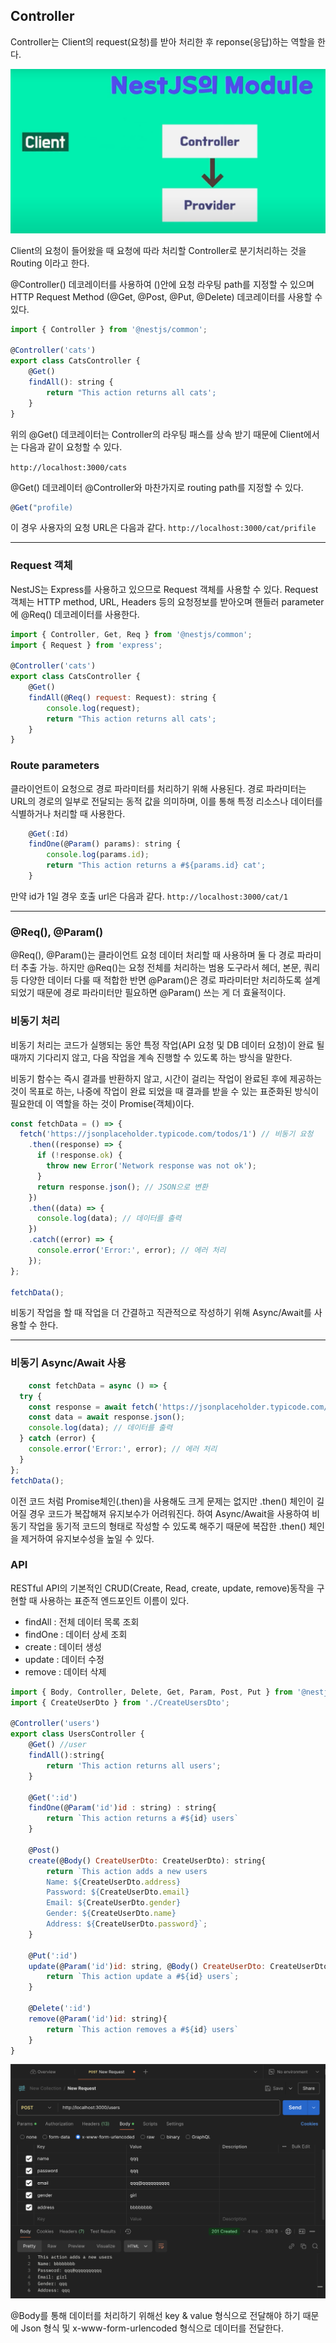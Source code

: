 ## Controller
Controller는 Client의 request(요청)를 받아 처리한 후 reponse(응답)하는 역할을 한다.

![alt text](Project.img/controller.png)

Client의 요청이 들어왔을 때 요청에 따라 처리할 Controller로 분기처리하는 것을 Routing 이라고 한다.

@Controller() 데코레이터를 사용하여 ()안에 요청 라우팅 path를 지정할 수 있으며 
HTTP Request Method (@Get, @Post, @Put, @Delete) 데코레이터를 사용할 수 있다.

```javascript 
import { Controller } from '@nestjs/common';

@Controller('cats')
export class CatsController {
    @Get()
    findAll(): string {
        return "This action returns all cats';
    }
}
```

위의 @Get() 데코레이터는 Controller의 라우팅 패스를 상속 받기 때문에 Client에서는 다음과 같이 요청할 수 있다.

```http://localhost:3000/cats```

@Get() 데코레이터 @Controller와 마찬가지로 routing path를 지정할 수 있다.

```javascript 
@Get("profile)
```

이 경우 사용자의 요청 URL은 다음과 같다.
```http://localhost:3000/cat/prifile```
___

### Request 객체
NestJS는 Express를 사용하고 있으므로 Request 객체를 사용할 수 있다.
Request 객체는 HTTP method, URL, Headers 등의 요청정보를 받아오며 핸들러 parameter에 @Req() 데코레이터를 사용한다.

```javascript 
import { Controller, Get, Req } from '@nestjs/common';
import { Request } from 'express';

@Controller('cats')
export class CatsController {
    @Get()
    findAll(@Req() request: Request): string {
        console.log(request);
        return "This action returns all cats';
    }
}
```

### Route parameters
클라이언트이 요청으로 경로 파라미터를 처리하기 위해 사용된다. 경로 파라미터는 URL의 경로의 일부로 전달되는 동적 값을 의미하며, 이를 통해 특정 리소스나 데이터를 식별하거나 처리할 때 사용한다. 

```javascript
    @Get(:Id)
    findOne(@Param() params): string {
        console.log(params.id);
        return "This action returns a #${params.id} cat';
    }
```

만약 id가 1일 경우 호출 url은 다음과 같다.
```http://localhost:3000/cat/1```
___

### @Req(), @Param()
@Req(), @Param()는 클라이언트 요청 데이터 처리할 때 사용하며 둘 다 경로 파라미터 추출 가능. 
하지만 @Req()는 요청 전체를 처리하는 범용 도구라서 헤더, 본문, 쿼리 등 다양한 데이터 다룰 때 적합한 반면 @Param()은 경로 파라미터만 처리하도록 설계되었기 때문에 경로 파라미터만 필요하면 @Param() 쓰는 게 더 효율적이다.

### 비동기 처리
비동기 처리는 코드가 실행되는 동안 특정 작업(API 요청 및 DB 데이터 요청)이 완료 될 때까지 기다리지 않고,
다음 작업을 계속 진행할 수 있도록 하는 방식을 말한다.

비동기 함수는 즉시 결과를 반환하지 않고, 시간이 걸리는 작업이 완료된 후에 제공하는 것이 목표로 하는, 나중에 작업이 완료 되었을 때 결과를 받을 수 있는 표준화된 방식이 필요한데 이 역할을 하는 것이 Promise(객체)이다.

```javascript
const fetchData = () => {
  fetch('https://jsonplaceholder.typicode.com/todos/1') // 비동기 요청
    .then((response) => {
      if (!response.ok) {
        throw new Error('Network response was not ok');
      }
      return response.json(); // JSON으로 변환
    })
    .then((data) => {
      console.log(data); // 데이터를 출력
    })
    .catch((error) => {
      console.error('Error:', error); // 에러 처리
    });
};

fetchData();
```

비동기 작업을 할 때 작업을 더 간결하고 직관적으로 작성하기 위해 Async/Await를 사용할 수 한다.
___
### 비동기 Async/Await 사용
```javascript
    const fetchData = async () => {
  try {
    const response = await fetch('https://jsonplaceholder.typicode.com/todos/1');
    const data = await response.json();
    console.log(data); // 데이터를 출력
  } catch (error) {
    console.error('Error:', error); // 에러 처리
  }
};
fetchData();
```
이전 코드 처럼 Promise체인(.then)을 사용해도 크게 문제는 없지만 .then() 체인이 길어질 경우 코드가
복잡해져 유지보수가 어려워진다. 하여 Async/Await을 사용하여 비동기 작업을 동기적 코드의 형태로 작성할 수
있도록 해주기 때문에 복잡한 .then() 체인을 제거하여 유지보수성을 높일 수 있다.

### API
RESTful API의 기본적인 CRUD(Create, Read, create, update, remove)동작을 구현할 때 사용하는 
표준적 엔드포인트 이름이 있다.

- findAll : 전체 데이터 목록 조회
- findOne : 데이터 상세 조회
- create : 데이터 생성
- update : 데이터 수정
- remove : 데이터 삭제 

```javascript
import { Body, Controller, Delete, Get, Param, Post, Put } from '@nestjs/common';
import { CreateUserDto } from './CreateUsersDto';

@Controller('users')
export class UsersController {
    @Get() //user
    findAll():string{
        return 'This action returns all users';
    }

    @Get(':id')
    findOne(@Param('id')id : string) : string{
        return `This action returns a #${id} users`
    }

    @Post()
    create(@Body() CreateUserDto: CreateUserDto): string{
        return `This action adds a new users 
        Name: ${CreateUserDto.address}
        Password: ${CreateUserDto.email}
        Email: ${CreateUserDto.gender}
        Gender: ${CreateUserDto.name}
        Address: ${CreateUserDto.password}`; 
    }

    @Put(':id')
    update(@Param('id')id: string, @Body() CreateUserDto: CreateUserDto){
        return `This action update a #${id} users`;
    }

    @Delete(':id')
    remove(@Param('id')id: string){
        return `This action removes a #${id} users`
    }
}
```

![alt text](./Project.img/usersPostman.png)

@Body를 통해 데이터를 처리하기 위해선 key & value 형식으로 전달해야 하기 때문에 Json 형식 및 x-www-form-urlencoded 형식으로 데이터를 전달한다.















